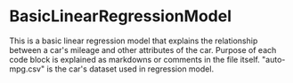 # BasicLinearRegressionModel
This is a basic linear regression model that explains the relationship between a car's mileage and other attributes of the car.
Purpose of each code block is explained as markdowns or comments in the file itself. 
"auto-mpg.csv" is the car's dataset used in regression model.
